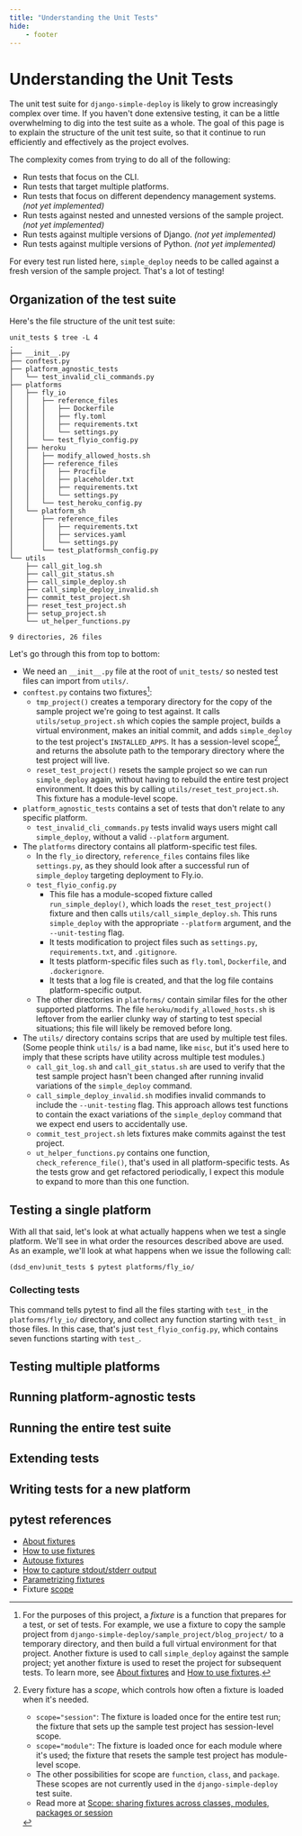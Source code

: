 ```yaml
---
title: "Understanding the Unit Tests"
hide:
    - footer
---
```


# Understanding the Unit Tests

The unit test suite for `django-simple-deploy` is likely to grow increasingly complex over time. If you haven't done extensive testing, it can be a little overwhelming to dig into the test suite as a whole. The goal of this page is to explain the structure of the unit test suite, so that it continue to run efficiently and effectively as the project evolves.

The complexity comes from trying to do all of the following:

- Run tests that focus on the CLI.
- Run tests that target multiple platforms.
- Run tests that focus on different dependency management systems. *(not yet implemented)*
- Run tests against nested and unnested versions of the sample project. *(not yet implemented)*
- Run tests against multiple versions of Django. *(not yet implemented)*
- Run tests against multiple versions of Python. *(not yet implemented)*

For every test run listed here, `simple_deploy` needs to be called against a fresh version of the sample project. That's a lot of testing!

## Organization of the test suite

Here's the file structure of the unit test suite:

```
unit_tests $ tree -L 4
.
├── __init__.py
├── conftest.py
├── platform_agnostic_tests
│   └── test_invalid_cli_commands.py
├── platforms
│   ├── fly_io
│   │   ├── reference_files
│   │   │   ├── Dockerfile
│   │   │   ├── fly.toml
│   │   │   ├── requirements.txt
│   │   │   └── settings.py
│   │   └── test_flyio_config.py
│   ├── heroku
│   │   ├── modify_allowed_hosts.sh
│   │   ├── reference_files
│   │   │   ├── Procfile
│   │   │   ├── placeholder.txt
│   │   │   ├── requirements.txt
│   │   │   └── settings.py
│   │   └── test_heroku_config.py
│   └── platform_sh
│       ├── reference_files
│       │   ├── requirements.txt
│       │   ├── services.yaml
│       │   └── settings.py
│       └── test_platformsh_config.py
└── utils
    ├── call_git_log.sh
    ├── call_git_status.sh
    ├── call_simple_deploy.sh
    ├── call_simple_deploy_invalid.sh
    ├── commit_test_project.sh
    ├── reset_test_project.sh
    ├── setup_project.sh
    └── ut_helper_functions.py

9 directories, 26 files
```

Let's go through this from top to bottom:

- We need an `__init__.py` file at the root of `unit_tests/` so nested test files can import from `utils/`.
- `conftest.py` contains two fixtures[^1]:
    - `tmp_project()` creates a temporary directory for the copy of the sample project we're going to test against. It calls `utils/setup_project.sh` which copies the sample project, builds a virtual environment, makes an initial commit, and adds `simple_deploy` to the test project's `INSTALLED_APPS`. It has a session-level scope[^2], and returns the absolute path to the temporary directory where the test project will live.
    - `reset_test_project()` resets the sample project so we can run `simple_deploy` again, without having to rebuild the entire test project environment. It does this by calling `utils/reset_test_project.sh`. This fixture has a module-level scope.
- `platform_agnostic_tests` contains a set of tests that don't relate to any specific platform.
    - `test_invalid_cli_commands.py` tests invalid ways users might call `simple_deploy`, without a valid `--platform` argument.
- The `platforms` directory contains all platform-specific test files.
    - In the `fly_io` directory, `reference_files` contains files like `settings.py`, as they should look after a successful run of `simple_deploy` targeting deployment to Fly.io.
    - `test_flyio_config.py`
        - This file has a module-scoped fixture called `run_simple_deploy()`, which loads the `reset_test_project()` fixture and then calls `utils/call_simple_deploy.sh`. This runs `simple_deploy` with the appropriate `--platform` argument, and the `--unit-testing` flag.
        - It tests modification to project files such as `settings.py`, `requirements.txt`, and `.gitignore`.
        - It tests platform-specific files such as `fly.toml`, `Dockerfile`, and `.dockerignore`.
        - It tests that a log file is created, and that the log file contains platform-specific output.
    - The other directories in `platforms/` contain similar files for the other supported platforms. The file `heroku/modify_allowed_hosts.sh` is leftover from the earlier clunky way of starting to test special situations; this file will likely be removed before long.
- The `utils/` directory contains scrips that are used by multiple test files. (Some people think `utils/` is a bad name, like `misc`, but it's used here to imply that these scripts have utility across multiple test modules.)
    - `call_git_log.sh` and `call_git_status.sh` are used to verify that the test sample project hasn't been changed after running invalid variations of the `simple_deploy` command.
    - `call_simple_deploy_invalid.sh` modifies invalid commands to include the `--unit-testing` flag. This approach allows test functions to contain the exact variations of the `simple_deploy` command that we expect end users to accidentally use.
    - `commit_test_project.sh` lets fixtures make commits against the test project.
    - `ut_helper_functions.py` contains one function, `check_reference_file()`, that's used in all platform-specific tests. As the tests grow and get refactored periodically, I expect this module to expand to more than this one function.


[^1]: For the purposes of this project, a *fixture* is a function that prepares for a test, or set of tests. For example, we use a fixture to copy the sample project from `django-simple-deploy/sample_project/blog_project/` to a temporary directory, and then build a full virtual environment for that project. Another fixture is used to call `simple_deploy` against the sample project; yet another fixture is used to reset the project for subsequent tests. To learn more, see [About fixtures](https://docs.pytest.org/en/latest/explanation/fixtures.html) and [How to use fixtures](https://docs.pytest.org/en/latest/how-to/fixtures.html).

[^2]:
    Every fixture has a *scope*, which controls how often a fixture is loaded when it's needed. 

    - `scope="session"`: The fixture is loaded once for the entire test run; the fixture that sets up the sample test project has session-level scope.
    - `scope="module"`: The fixture is loaded once for each module where it's used; the fixture that resets the sample test project has module-level scope.
    - The other possibilities for scope are `function`, `class`, and `package`. These scopes are not currently used in the `django-simple-deploy` test suite.
    - Read more at [Scope: sharing fixtures across classes, modules, packages or session](https://docs.pytest.org/en/latest/how-to/fixtures.html#scope-sharing-fixtures-across-classes-modules-packages-or-session)



## Testing a single platform

With all that said, let's look at what actually happens when we test a single platform. We'll see in what order the resources described above are used. As an example, we'll look at what happens when we issue the following call:

```
(dsd_env)unit_tests $ pytest platforms/fly_io/
```

### Collecting tests

This command tells pytest to find all the files starting with `test_` in the `platforms/fly_io/` directory, and collect any function starting with `test_` in those files. In this case, that's just `test_flyio_config.py`, which contains seven functions starting with `test_`. 




## Testing multiple platforms

## Running platform-agnostic tests

## Running the entire test suite

## Extending tests

## Writing tests for a new platform

## pytest references

- [About fixtures](https://docs.pytest.org/en/latest/explanation/fixtures.html)
- [How to use fixtures](https://docs.pytest.org/en/latest/how-to/fixtures.html)
- [Autouse fixtures](https://docs.pytest.org/en/latest/how-to/fixtures.html#autouse-fixtures-fixtures-you-don-t-have-to-request)
- [How to capture stdout/stderr output](https://docs.pytest.org/en/7.2.x/how-to/capture-stdout-stderr.html)
- [Parametrizing fixtures](https://docs.pytest.org/en/latest/how-to/fixtures.html#parametrizing-fixtures)
- Fixture [scope](https://docs.pytest.org/en/latest/how-to/fixtures.html#scope-sharing-fixtures-across-classes-modules-packages-or-session)